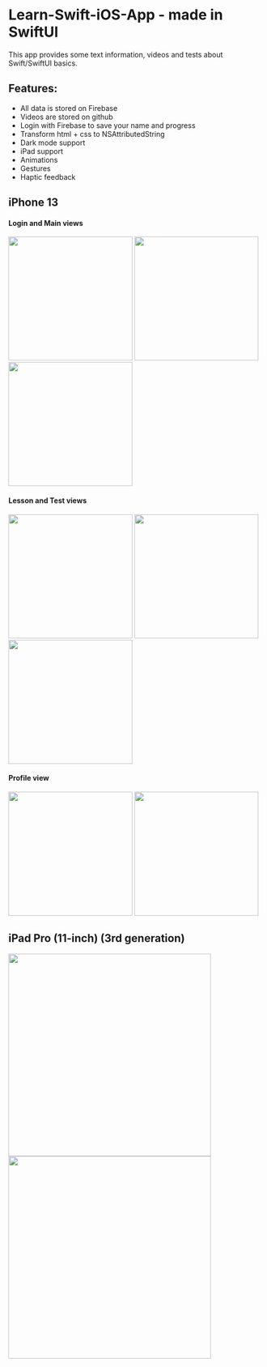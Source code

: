 # Learn-Swift-iOS-App - made in SwiftUI

This app provides some text information, videos and tests about Swift/SwiftUI basics.

## Features:
- All data is stored on Firebase
- Videos are stored on github
- Login with Firebase to save your name and progress
- Transform html + css to NSAttributedString
- Dark mode support
- iPad support
- Animations
- Gestures
- Haptic feedback

## iPhone 13
#### Login and Main views
<img src="https://user-images.githubusercontent.com/33011419/184699708-cd52decc-4ee6-4594-b8dd-8026b2871dd7.png" width="245"> <img src="https://user-images.githubusercontent.com/33011419/184699711-2f16e717-d5c3-41d4-accb-24b2be410413.png" width="245"> <img src="https://user-images.githubusercontent.com/33011419/184699712-63504d85-f50b-4465-b8eb-c2929922ece1.png" width="245">

#### Lesson and Test views
<img src="https://user-images.githubusercontent.com/33011419/184699714-ab0f06b5-cb16-449b-9a84-3427fe226650.png" width="245"> <img src="https://user-images.githubusercontent.com/33011419/184699715-4bdd829c-8494-477d-8ddf-d7ea929e539c.png" width="245"> <img src="https://user-images.githubusercontent.com/33011419/184699720-31659971-dc1a-4940-8ed0-e2051d0463cc.png" width="245">

#### Profile view
<img src="https://user-images.githubusercontent.com/33011419/184699721-1bef041a-bea7-47a2-bfe7-b4f36004e4b3.png" width="245"> <img src="https://user-images.githubusercontent.com/33011419/184699723-68ca5e6f-5cd5-4bc4-91f1-d7ffd3c7150a.png" width="245">


## iPad Pro (11-inch) (3rd generation)
<img src="https://user-images.githubusercontent.com/33011419/184700016-d6389d42-4dd8-4a40-b268-d73fa4eb525e.png" width="400"> <img src="https://user-images.githubusercontent.com/33011419/184700010-6251a3cd-4c07-494c-a82d-d8a552576b6c.png" width="400">


